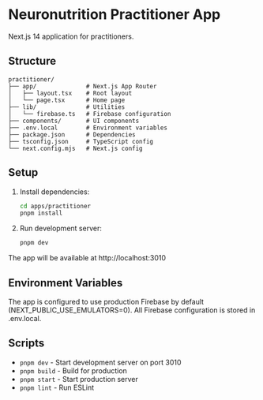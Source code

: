 # Neuronutrition Practitioner App

Next.js 14 application for practitioners.

## Structure

```
practitioner/
├── app/              # Next.js App Router
│   ├── layout.tsx    # Root layout
│   └── page.tsx      # Home page
├── lib/              # Utilities
│   └── firebase.ts   # Firebase configuration
├── components/       # UI components
├── .env.local        # Environment variables
├── package.json      # Dependencies
├── tsconfig.json     # TypeScript config
└── next.config.mjs   # Next.js config
```

## Setup

1. Install dependencies:
   ```bash
   cd apps/practitioner
   pnpm install
   ```

2. Run development server:
   ```bash
   pnpm dev
   ```

The app will be available at http://localhost:3010

## Environment Variables

The app is configured to use production Firebase by default (NEXT_PUBLIC_USE_EMULATORS=0).
All Firebase configuration is stored in .env.local.

## Scripts

- `pnpm dev` - Start development server on port 3010
- `pnpm build` - Build for production
- `pnpm start` - Start production server
- `pnpm lint` - Run ESLint
